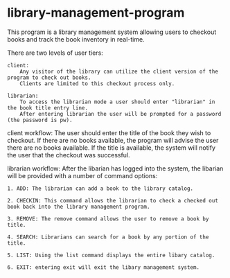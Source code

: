 # library-management-program
This program is a library management system allowing users to checkout books and track the book inventory in real-time.

There are two levels of user tiers:
    
    client:
        Any visitor of the library can utilize the client version of the program to check out books.
        Clients are limited to this checkout process only.
    
    librarian:
        To access the librarian mode a user should enter "librarian" in the book title entry line.
        After entering librarian the user will be prompted for a password (the password is pw).

client workflow:
The user should enter the title of the book they wish to checkout. If there are no books available, the program will advise the user there are no books available.
If the title is available, the system will notify the user that the checkout was successful.

librarian workflow:
After the libarian has logged into the system, the libarian will be provided with a number of command options:

    1. ADD: The librarian can add a book to the library catalog.

    2. CHECKIN: This command allows the librarian to check a checked out book back into the library management program.

    3. REMOVE: The remove command allows the user to remove a book by title.

    4. SEARCH: Librarians can search for a book by any portion of the title.

    5. LIST: Using the list command displays the entire libary catalog.

    6. EXIT: entering exit will exit the libary management system.

